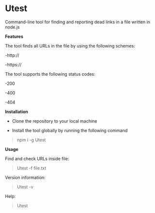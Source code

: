 # Utest

Command-line tool for finding and reporting dead links in a file written in node.js

**Features**

The tool finds all URLs in the file by using the following schemes:

-http://

-https://

The tool supports the following status codes:

-200

-400

-404

**Installation**

- Clone the repository to your local machine

- Install the tool globally by running the following command

> npm i -g Utest

**Usage**

Find and check URLs inside file:

> Utest -f file.txt

Version information:

> Utest -v

Help:

> Utest
